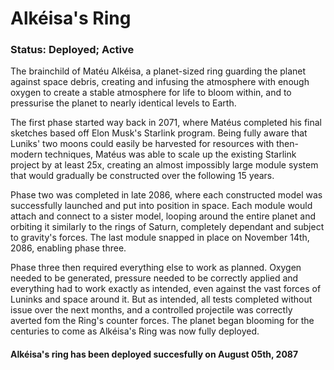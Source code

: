 # Alkéisa's Ring
### Status: Deployed; Active
The brainchild of Matéu Alkéisa, a planet-sized ring guarding the planet against space debris, creating and infusing the atmosphere with enough oxygen to create a stable atmosphere for life to bloom within, and to pressurise the planet to nearly identical levels to Earth. 

The first phase started way back in 2071, where Matéus completed his final sketches based off Elon Musk's Starlink program. Being fully aware that Luniks' two moons could easily be harvested for resources with then-modern techniques, Matéus was able to scale up the existing Starlink project by at least 25x, creating an almost impossibly large module system that would gradually be constructed over the following 15 years.

Phase two was completed in late 2086, where each constructed model was successfully launched and put into position in space. Each module would attach and connect to a sister model, looping around the entire planet and orbiting it similarly to the rings of Saturn, completely dependant and subject to gravity's forces. The last module snapped in place on November 14th, 2086, enabling phase three.

Phase three then required everything else to work as planned. Oxygen needed to be generated, pressure needed to be correctly applied and everything had to work exactly as intended, even against the vast forces of Luninks and space around it. But as intended, all tests completed without issue over the next months, and a controlled projectile was correctly averted fom the Ring's counter forces. The planet began blooming for the centuries to come as Alkéisa's Ring was now fully deployed.

#### Alkéisa's ring has been deployed succesfully on August 05th, 2087